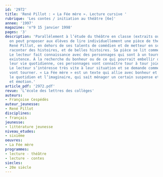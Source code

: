 ```yaml
---
id: '2972'
title: 'René Pillot : « La Fée mère ». Lecture cursive '
rubrique: 'Les contes / initiation au théâtre [6e]'
annee: '1997'
magazine: 'n°9 15 janvier 1998'
pages: '3'
description: 'Parallèlement à l’étude du théâtre en classe (extraits ou œuvres intégrales),
  on peut proposer aux élèves de lire individuellement une pièce de théâtre contemporain.
  René Pillot, en dehors de ses talents de comédien et de metteur en scène, sait aussi
  raconter des histoires, et de belles histoires. Sa pièce se lit comme un roman.
  Le lecteur fait connaissance avec des personnages qui sont à un tournant de leur
  existence. À la recherche du bonheur ou de ce qui pourrait embellir ou enrichir
  leur vie quotidienne, ces personnages vont connaître tour à tour joies et déceptions.
  Le lecteur s’intéresse très vite à leur situation et se demande comment les choses
  vont tourner. « La Fée mère » est un texte qui allie avec bonheur et vraisemblance
  le quotidien et l’imaginaire, qui sait ménager un certain suspense et doser comique
  et émotion.'
article_pdf: '2972.pdf'
revue: 'L’école des lettres des collèges'
auteurs:
- Françoise Cespédès
auteur_jeunesse:
- René Pillot
disciplines:
- français
jeunesse:
- littérature jeunesse
niveau_etudes:
- sixième
oeuvres:
- La Fée mère
programmes:
- lecture - théâtre
- lecture - contes
siecles:
- 20e siècle
---
```

